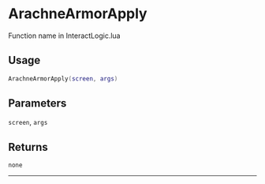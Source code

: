 # ArachneArmorApply
Function name in InteractLogic.lua
## Usage
```lua
ArachneArmorApply(screen, args)
```
## Parameters
`screen`, `args`
## Returns
`none`

---